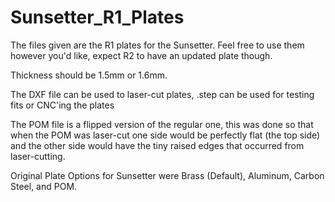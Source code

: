 # Sunsetter_R1_Plates

The files given are the R1 plates for the Sunsetter. Feel free to use them however you'd like, expect R2 to have an updated plate though.

Thickness should be 1.5mm or 1.6mm.

The DXF file can be used to laser-cut plates, .step can be used for testing fits or CNC'ing the plates

The POM file is a flipped version of the regular one, this was done so that when the POM was laser-cut one side would be perfectly flat (the top side) and the other side would have the tiny raised edges that occurred from laser-cutting.

Original Plate Options for Sunsetter were Brass (Default), Aluminum, Carbon Steel, and POM.
